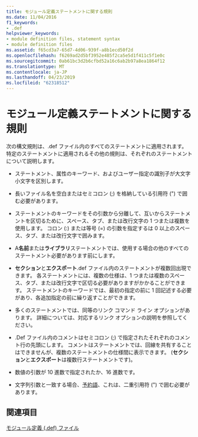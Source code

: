 ```yaml
---
title: モジュール定義ステートメントに関する規則
ms.date: 11/04/2016
f1_keywords:
- .def
helpviewer_keywords:
- module definition files, statement syntax
- module definition files
ms.assetid: f65cd3a7-65d7-4d06-939f-a8b1ecd50f2d
ms.openlocfilehash: f6269ad2d5bf3952e485f2ca5e5d1f411c5f1e0c
ms.sourcegitcommit: 0ab61bc3d2b6cfbd52a16c6ab2b97a8ea1864f12
ms.translationtype: MT
ms.contentlocale: ja-JP
ms.lasthandoff: 04/23/2019
ms.locfileid: "62318512"
---
```

# <a name="rules-for-module-definition-statements"></a>モジュール定義ステートメントに関する規則

次の構文規則は、.def ファイル内のすべてのステートメントに適用されます。 特定のステートメントに適用されるその他の規則は、それぞれのステートメントについて説明します。

- ステートメント、属性のキーワード、およびユーザー指定の識別子が大文字小文字を区別します。

- 長いファイル名を空白またはセミコロン (;) を格納している引用符 (") で囲む必要があります。

- ステートメントのキーワードをその引数から分離して、互いからステートメントを区切るために、スペース、タブ、または改行文字の 1 つまたは複数を使用します。 コロン (:) または等号 (=) の引数を指定するは 0 以上のスペース、タブ、または改行文字で囲みます。

- A**名前**または**ライブラリ**ステートメントでは、使用する場合の他のすべてのステートメント必要があります前にします。

- **セクション**と**エクスポート**.def ファイル内のステートメントが複数回出現できます。 各ステートメントには、複数の仕様は、1 つまたは複数のスペース、タブ、または改行文字で区切る必要がありますがかかることができます。 ステートメントのキーワードでは、最初の指定の前に 1 回記述する必要があり、各追加指定の前に繰り返すことができます。

- 多くのステートメントでは、同等のリンク コマンド ライン オプションがあります。 詳細については、対応するリンク オプションの説明を参照してください。

- .Def ファイル内のコメントはセミコロン (;) で指定されたそれぞれのコメント行の先頭にします。 コメントはステートメントでは、回線を共有することはできませんが、複数のステートメントの仕様間に表示できます。 (**セクション**と**エクスポート**は複数行ステートメントです)。

- 数値の引数が 10 進数で指定されたか、16 進数です。

- 文字列引数と一致する場合、[予約語](reserved-words.md)、これは、二重引用符 (") で囲む必要があります。

## <a name="see-also"></a>関連項目

[モジュール定義 (.def) ファイル](module-definition-dot-def-files.md)
